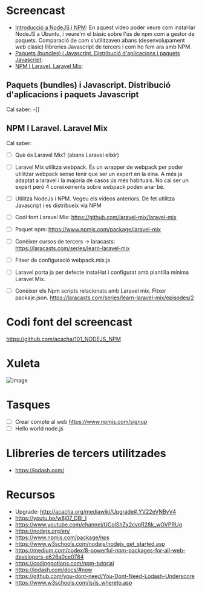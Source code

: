# Screencast

- [Introducció a NodeJS i NPM](https://youtu.be/tdVbtP4xtk0): En aquest vídeo poder veure com instal·lar NodeJS a Ubuntu, i veure'm el bàsic sobre l'ús de npm com a gestor de paquets. Comparació de com s'utilitzaven abans (desenvolupament web clàsic) llibreries Javascript de tercers i com ho fem ara amb NPM.
- [Paquets (bundles) i Javascript. Distribució d'aplicacions i paquets Javascript](): 
- [NPM I Laravel. Laravel Mix]():

## Paquets (bundles) i Javascript. Distribució d'aplicacions i paquets Javascript

Cal saber:
-[] 

## NPM I Laravel. Laravel Mix

Cal saber:
- [ ] Què és Laravel Mix? (abans Laravel elixir)
- [ ] Laravel Mix utilitza webpack. És un wrapper de webpack per poder utilitzar webpack sense tenir que ser un expert en la eina. A més ja adaptat a laravel i la majoria de casos ús més habituals. No cal ser un expert però 4 coneixements sobre webpack poden anar bé.
- [ ] Utilitza NodeJs i NPM. Vegeu els vídeos anteriors. De fet utilitza Javascript i es distribueix via NPM 
- [ ] Codi font Laravel Mix: https://github.com/laravel-mix/laravel-mix
- [ ] Paquet npm: https://www.npmjs.com/package/laravel-mix  
- [ ] Conèixer cursos de tercers -> laracasts: https://laracasts.com/series/learn-laravel-mix
- [ ] Fitxer de configuració webpack.mix.js
- [ ] Laravel porta ja per defecte instal·lat i configurat amb plantilla mínima Laravel Mix.
- [ ] Conèixer els Npm scripts relacionats amb Laravel mix. Fitxer packaje.json. https://laracasts.com/series/learn-laravel-mix/episodes/2


# Codi font del screencast

https://github.com/acacha/101_NODEJS_NPM

# Xuleta

![image](https://user-images.githubusercontent.com/4015406/136238320-90e8df3b-2e40-469a-ac5a-8c4b9a72196a.png)


# Tasques

- [ ] Crear compte al web https://www.npmjs.com/signup
- [ ] Hello world node.js

# Llibreries de tercers utilitzades
- https://lodash.com/

# Recursos
- Upgrade: http://acacha.org/mediawiki/Upgrade#.YV22eVNByV4
- https://youtu.be/w8j07_DBl_I
- https://www.youtube.com/channel/UColShZx2cvqR28k_wOVPRUg
- https://nodejs.org/en/
- https://www.npmjs.com/package/nps
- https://www.w3schools.com/nodejs/nodejs_get_started.asp
- https://medium.com/codex/8-powerful-npm-packages-for-all-web-developers-e626a0ce0784
- https://codingpotions.com/npm-tutorial
- https://lodash.com/docs/#now
- https://github.com/you-dont-need/You-Dont-Need-Lodash-Underscore
- https://www.w3schools.com/js/js_whereto.asp
